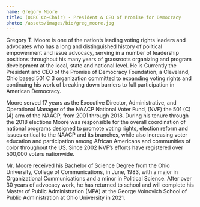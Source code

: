 ```yaml
---
name: Gregory Moore
title: (OCRC Co-Chair) - President & CEO of Promise for Democracy
photo: /assets/images/bio/greg_moore.jpg
---
```

Gregory T. Moore is one of the nation’s leading voting rights leaders and advocates who has a long and distinguished history of political empowerment and issue advocacy, serving in a number of leadership positions throughout his many years of  grassroots organizing and program development at the local, state and national level. He is Currently the President and CEO of the Promise of Democracy Foundation, a Cleveland, Ohio based 501 C 3 organization committed to expanding voting rights and continuing his work of breaking down barriers to full participation in American Democracy. 
 
Moore served 17 years as the Executive Director, Administrative, and Operational Manager of the NAACP National Voter Fund, (NVF) the 501 (C) (4) arm of the NAACP, from 2001 through 2018. During his tenure through the 2018 elections Moore was responsible for the overall coordination of national programs designed to promote voting rights, election reform and issues critical to the NAACP and its branches, while also increasing voter education and participation among African Americans and communities of color throughout the US. Since 2002 NVF’s efforts have registered over 500,000 voters nationwide. 

Mr. Moore received his Bachelor of Science Degree from the Ohio University, College of Communications, in June, 1983, with a major in Organizational Communications and a minor in Political Science. After over 30 years of advocacy work, he has returned to school and will complete his Master of Public Administration (MPA) at the George Voinovich School of Public Administration at Ohio University in 2021.

